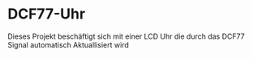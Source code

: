 # DCF77-Uhr
Dieses Projekt beschäftigt sich mit einer LCD Uhr die durch das DCF77 Signal automatisch Aktuallisiert wird 
